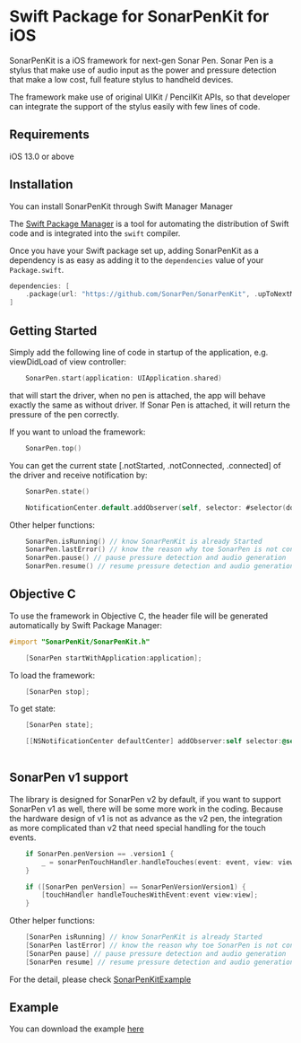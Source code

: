 Swift Package for SonarPenKit for iOS
 ===================================

SonarPenKit is a iOS framework for next-gen Sonar Pen.  Sonar Pen is a stylus that make use of audio input as the power and pressure detection that make a low cost, full feature stylus to handheld devices.

The framework make use of original UIKit /  PencilKit APIs, so that developer can integrate the support of the stylus easily with few lines of code.

## Requirements

iOS 13.0 or above

## Installation

You can install SonarPenKit through Swift Manager Manager

The [Swift Package Manager](https://swift.org/package-manager/) is a tool for automating the distribution of Swift code and is integrated into the `swift` compiler. 

Once you have your Swift package set up, adding SonarPenKit as a dependency is as easy as adding it to the `dependencies` value of your `Package.swift`.

```swift
dependencies: [
    .package(url: "https://github.com/SonarPen/SonarPenKit", .upToNextMajor(from: "0.9.5"))
]
```

## Getting Started

Simply add the following line of code in startup of the application, e.g. viewDidLoad of view controller:

```swift
    SonarPen.start(application: UIApplication.shared)
```

that will start the driver, when no pen is attached, the app will behave exactly the same as without driver.  If Sonar Pen is attached, it will return the pressure of the pen correctly.

If you want to unload the framework:

```swift
    SonarPen.top()
```

You can get the current state [.notStarted, .notConnected, .connected] of the driver and receive notification by:

```swift
    SonarPen.state()

    NotificationCenter.default.addObserver(self, selector: #selector(doStateChanged), name: Notification.Name.SonarPenKitStateChanged, object:nil)
```

Other helper functions:

```swift
    SonarPen.isRunning() // know SonarPenKit is already Started
    SonarPen.lastError() // know the reason why toe SonarPen is not connected
    SonarPen.pause() // pause pressure detection and audio generation
    SonarPen.resume() // resume pressure detection and audio generation
```




## Objective C

To use the framework in Objective C, the header file will be generated automatically by Swift Package Manager:

```objective-c
#import "SonarPenKit/SonarPenKit.h"

    [SonarPen startWithApplication:application];
```

To load the framework:

```objective-c
    [SonarPen stop];
```

To get state:

```objective-c
    [SonarPen state];

    [[NSNotificationCenter defaultCenter] addObserver:self selector:@selector(doStateChanged:) name:NSNotification.SonarPenKitStateChanged object:nil];
    
```

## SonarPen v1 support

The library is designed for SonarPen v2 by default, if you want to support SonarPen v1 as well, there will be some more work in the coding.  Because the hardware design of v1 is not as advance as the v2 pen, the integration as more complicated than v2 that need special handling for the touch events.

```swift
    if SonarPen.penVersion == .version1 {
        _ = sonarPenTouchHandler.handleTouches(event: event, view: view)
    }
```

```objective-c
    if ([SonarPen penVersion] == SonarPenVersionVersion1) {
        [touchHandler handleTouchesWithEvent:event view:view];
    }
```

Other helper functions:

```swift
    [SonarPen isRunning] // know SonarPenKit is already Started
    [SonarPen lastError] // know the reason why toe SonarPen is not connected
    [SonarPen pause] // pause pressure detection and audio generation
    [SonarPen resume] // resume pressure detection and audio generation
```

For the detail, please check [SonarPenKitExample](https://github.com/SonarPen/SonarPenKitExample)


## Example

You can download the example [here](
https://github.com/SonarPen/SonarPenKitExample)
